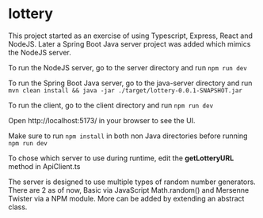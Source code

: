 # lottery

 This project started as an exercise of using Typescript, Express, React and NodeJS. Later a Spring Boot Java server project was added which mimics the NodeJS server.

 To run the NodeJS server, go to the server directory and run `npm run dev`

 To run the Spring Boot Java server, go to the java-server directory and run `mvn clean install && java -jar ./target/lottery-0.0.1-SNAPSHOT.jar`

 To run the client, go to the client directory and run `npm run dev`

 Open http://localhost:5173/ in your browser to see the UI.

 Make sure to run `npm install` in both non Java directories before running `npm run dev`

 To chose which server to use during runtime, edit the **getLotteryURL** method in ApiClient.ts

 The server is designed to use multiple types of random number generators. There are 2 as of now, Basic via JavaScript Math.random() and Mersenne Twister via a NPM module. More can be added by extending an abstract class.
